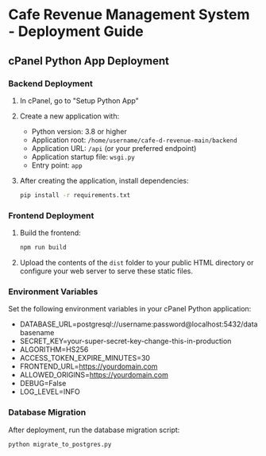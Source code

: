 # Cafe Revenue Management System - Deployment Guide

## cPanel Python App Deployment

### Backend Deployment

1. In cPanel, go to "Setup Python App"
2. Create a new application with:
   - Python version: 3.8 or higher
   - Application root: `/home/username/cafe-d-revenue-main/backend`
   - Application URL: `/api` (or your preferred endpoint)
   - Application startup file: `wsgi.py`
   - Entry point: `app`

3. After creating the application, install dependencies:
   ```bash
   pip install -r requirements.txt
   ```

### Frontend Deployment

1. Build the frontend:
   ```bash
   npm run build
   ```

2. Upload the contents of the `dist` folder to your public HTML directory or configure your web server to serve these static files.

### Environment Variables

Set the following environment variables in your cPanel Python application:

- DATABASE_URL=postgresql://username:password@localhost:5432/databasename
- SECRET_KEY=your-super-secret-key-change-this-in-production
- ALGORITHM=HS256
- ACCESS_TOKEN_EXPIRE_MINUTES=30
- FRONTEND_URL=https://yourdomain.com
- ALLOWED_ORIGINS=https://yourdomain.com
- DEBUG=False
- LOG_LEVEL=INFO

### Database Migration

After deployment, run the database migration script:
```bash
python migrate_to_postgres.py
```